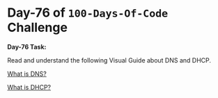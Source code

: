  # Day-76 of `100-Days-Of-Code` Challenge

 **Day-76 Task:**

 Read and understand the following Visual Guide about DNS and DHCP.

 [What is DNS?](https://roadmap.sh/guides/dns-in-one-picture)

 [What is DHCP?](https://roadmap.sh/guides/dhcp-in-one-picture)
